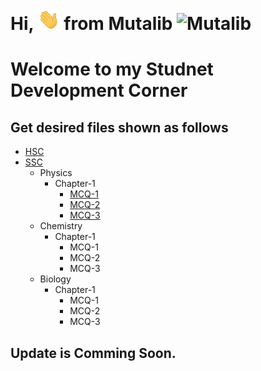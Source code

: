 
# Hi, <img src="Docs/hello.gif" width="35px" alt="Hi"> from Mutalib <img src="Docs/AbdulMutalib.jpeg" width="20px" alt="Mutalib">

# Welcome to my Studnet Development Corner
<!-- ![Github]("Docs/hello.gif")-->

## Get desired files shown as follows
- [HSC](HSC/) <br>
- [SSC](SSC/)
    - Physics
        - Chapter-1 
            - [MCQ-1](https://github.com/mamutalib/Student-Corner/blob/main/SSC/Physics/Chapter1/MCQ-19.pdf)
            - [MCQ-2](https://github.com/mamutalib/Student-Corner/blob/main/SSC/Physics/Chapter1/MCQ-20.pdf)
            - [MCQ-3](https://github.com/mamutalib/Student-Corner/blob/main/SSC/Physics/Chapter1/MCQ-21.pdf)
    - Chemistry
        - Chapter-1 
            - MCQ-1
            - MCQ-2
            - MCQ-3
    - Biology
        - Chapter-1 
            - MCQ-1
            - MCQ-2
            - MCQ-3

## Update is Comming Soon. 
